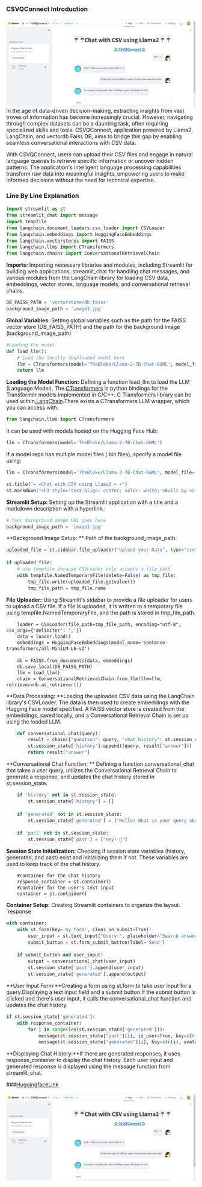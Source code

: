 ### CSVQConnect Introduction
![](pic.JPG)
In the age of data-driven decision-making, extracting insights from vast troves of information has become increasingly crucial. However, navigating through complex datasets can be a daunting task, often requiring specialized skills and tools. CSVQConnect, application powered by Llama2, LangChain, and vectordb Faiss DB, aims to bridge this gap by enabling seamless conversational interactions with CSV data.

With CSVQConnect, users can upload their CSV files and engage in natural language queries to retrieve specific information or uncover hidden patterns. The application's intelligent language processing capabilities transform raw data into meaningful insights, empowering users to make informed decisions without the need for technical expertise.

### Line By Line Explanation
```python
import streamlit as st 
from streamlit_chat import message
import tempfile
from langchain.document_loaders.csv_loader import CSVLoader
from langchain.embeddings import HuggingFaceEmbeddings
from langchain.vectorstores import FAISS
from langchain.llms import CTransformers
from langchain.chains import ConversationalRetrievalChain

```
**Imports:** Importing necessary libraries and modules, including Streamlit for building web applications, streamlit_chat for handling chat messages, and various modules from the LangChain library for loading CSV data, embeddings, vector stores, language models, and conversational retrieval chains.

```python
DB_FAISS_PATH = 'vectorstore/db_faiss'
background_image_path = 'image1.jpg'

```
**Global Variables:** Setting global variables such as the path for the FAISS vector store (DB_FAISS_PATH) and the path for the background image (background_image_path)

```python
#Loading the model
def load_llm():
    # Load the locally downloaded model here
    llm = CTransformers(model='TheBloke/Llama-2-7B-Chat-GGML', model_file='llama-2-7b-chat.ggmlv3.q8_0.bin', max_new_tokens=512, temperature=0.1, gpu_layers=50)
    return llm

```
**Loading the Model Function:** Defining a function load_llm to load the LLM (Language Model). The [CTransformers](https://github.com/marella/ctransformers "CTransformers") is python  bindings for the Transformer models implemented in C/C++. C Transformers library can be used  within[ LangChain](https://python.langchain.com/docs/integrations/providers/ctransformers " LangChain").There exists a CTransformers LLM wrapper, which you can access with:
```python
from langchain.llms import CTransformers
```
It can be used with models hosted on the Hugging Face Hub:
```python
llm = CTransformers(model='TheBloke/Llama-2-7B-Chat-GGML')
```

If a model repo has multiple model files (.bin files), specify a model file using:
```python
llm = CTransformers(model='TheBloke/Llama-2-7B-Chat-GGML', model_file='llama-2-7b-chat.ggmlv3.q8_0.bin)'
```
```python
st.title("☔ ☔Chat with CSV using Llama2 ☔ ☔")
st.markdown("<h3 style='text-align: center; color: white;'>Built by <a href=https://github.com/Sakil786/CSVQConnect/tree/main>♻️ CSVQConnect ♻️ </a></h3>", unsafe_allow_html=True)

```
**Streamlit Setup:** Setting up the Streamlit application with a title and a markdown description with a hyperlink.

```python
# Your background image URL goes here
background_image_path = 'image1.jpg'

```
**Background Image Setup: ** Path of the background_image_path.
```python
uploaded_file = st.sidebar.file_uploader("Upload your Data", type="csv")

if uploaded_file:
    # use tempfile because CSVLoader only accepts a file_path
    with tempfile.NamedTemporaryFile(delete=False) as tmp_file:
        tmp_file.write(uploaded_file.getvalue())
        tmp_file_path = tmp_file.name

```

**File Uploader:** Using Streamlit's sidebar to provide a file uploader for users to upload a CSV file. If a file is uploaded, it is written to a temporary file using tempfile.NamedTemporaryFile, and the path is stored in tmp_file_path.

        loader = CSVLoader(file_path=tmp_file_path, encoding="utf-8", csv_args={'delimiter': ','})
        data = loader.load()
        embeddings = HuggingFaceEmbeddings(model_name='sentence-transformers/all-MiniLM-L6-v2')
    
        db = FAISS.from_documents(data, embeddings)
        db.save_local(DB_FAISS_PATH)
        llm = load_llm()
        chain = ConversationalRetrievalChain.from_llm(llm=llm, retriever=db.as_retriever())
    

**Data Processing: **Loading the uploaded CSV data using the LangChain library's CSVLoader. The data is then used to create embeddings with the Hugging Face model specified. A FAISS vector store is created from the embeddings, saved locally, and a Conversational Retrieval Chain is set up using the loaded LLM.
```python
    def conversational_chat(query):
        result = chain({"question": query, "chat_history": st.session_state['history']})
        st.session_state['history'].append((query, result["answer"]))
        return result["answer"]

```

**Conversational Chat Function: ** Defining a function conversational_chat that takes a user query, utilizes the Conversational Retrieval Chain to generate a response, and updates the chat history stored in st.session_state.

```python
    if 'history' not in st.session_state:
        st.session_state['history'] = []

    if 'generated' not in st.session_state:
        st.session_state['generated'] = ["Hello! What is your query about " + uploaded_file.name + " 🤗"]

    if 'past' not in st.session_state:
        st.session_state['past'] = ["Hey! 👋"]

```

**Session State Initialization:** Checking if session state variables (history, generated, and past) exist and initializing them if not. These variables are used to keep track of the chat history.

        #container for the chat history
        response_container = st.container()
        #container for the user's text input
        container = st.container()
    

**Container Setup:** Creating Streamlit containers to organize the layout. `response

```python
with container:
    with st.form(key='my_form', clear_on_submit=True):
        user_input = st.text_input("Query:", placeholder="Search answer from your CSV data here (:", key='input')
        submit_button = st.form_submit_button(label='Send')

    if submit_button and user_input:
        output = conversational_chat(user_input)
        st.session_state['past'].append(user_input)
        st.session_state['generated'].append(output)

```

**User Input Form:**Creating a form using st.form to take user input for a query.Displaying a text input field and a submit button.If the submit button is clicked and there's user input, it calls the conversational_chat function and updates the chat history.

```python
if st.session_state['generated']:
    with response_container:
        for i in range(len(st.session_state['generated'])):
            message(st.session_state["past"][i], is_user=True, key=str(i) + '_user', avatar_style="big-smile")
            message(st.session_state["generated"][i], key=str(i), avatar_style="thumbs")

```
**Displaying Chat History:**If there are generated responses, it uses response_container to display the chat history. Each user input and generated response is displayed using the message function from streamlit_chat.

###[HuggingfaceLink](https://huggingface.co/spaces/Sakil/CSVQConnect "HuggingfaceLink")


![](pic.JPG)

